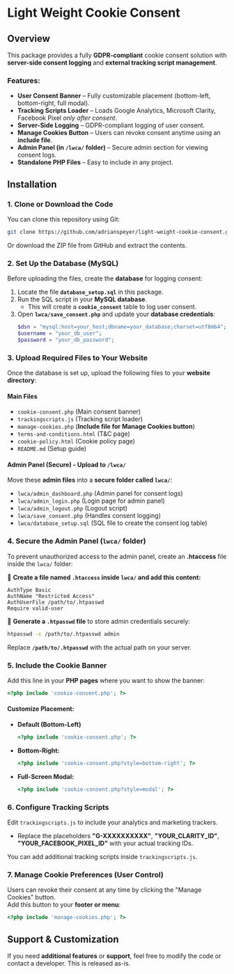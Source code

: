 # Light Weight Cookie Consent

## Overview
This package provides a fully **GDPR-compliant** cookie consent solution with **server-side consent logging** and **external tracking script management**.

### Features:
- **User Consent Banner** – Fully customizable placement (bottom-left, bottom-right, full modal).
- **Tracking Scripts Loader** – Loads Google Analytics, Microsoft Clarity, Facebook Pixel *only after consent*.
- **Server-Side Logging** – GDPR-compliant logging of user consent.
- **Manage Cookies Button** – Users can revoke consent anytime using an **include file**.
- **Admin Panel (in `/lwca/` folder)** – Secure admin section for viewing consent logs.
- **Standalone PHP Files** – Easy to include in any project.

## Installation

### 1. Clone or Download the Code
You can clone this repository using Git:  
```sh
git clone https://github.com/adrianspeyer/light-weight-cookie-consent.git
```
Or download the ZIP file from GitHub and extract the contents.

### 2. Set Up the Database (MySQL)
Before uploading the files, create the **database** for logging consent:

1. Locate the file **`database_setup.sql`** in this package.
2. Run the SQL script in your **MySQL database**.  
   - This will create a **`cookie_consent`** table to log user consent.
3. Open **`lwca/save_consent.php`** and update your **database credentials**:
   ```php
   $dsn = "mysql:host=your_host;dbname=your_database;charset=utf8mb4";
   $username = "your_db_user";
   $password = "your_db_password";
   ```

### 3. Upload Required Files to Your Website
Once the database is set up, upload the following files to your **website directory**:

#### **Main Files**
- `cookie-consent.php` (Main consent banner)
- `trackingscripts.js` (Tracking script loader)
- `manage-cookies.php` (**Include file for Manage Cookies button**)
- `terms-and-conditions.html` (T&C page)
- `cookie-policy.html` (Cookie policy page)
- `README.md` (Setup guide)

#### **Admin Panel (Secure) - Upload to `/lwca/`**
Move these **admin files** into a **secure folder called `lwca/`**:
- `lwca/admin_dashboard.php` (Admin panel for consent logs)
- `lwca/admin_login.php` (Login page for admin panel)
- `lwca/admin_logout.php` (Logout script)
- `lwca/save_consent.php` (Handles consent logging)
- `lwca/database_setup.sql` (SQL file to create the consent log table)

### 4. Secure the Admin Panel (`lwca/` folder)
To prevent unauthorized access to the admin panel, create an **.htaccess** file inside the `lwca/` folder:  

📌 **Create a file named `.htaccess` inside `lwca/` and add this content:**
```
AuthType Basic
AuthName "Restricted Access"
AuthUserFile /path/to/.htpasswd
Require valid-user
```

📌 **Generate a `.htpasswd` file** to store admin credentials securely:
```sh
htpasswd -c /path/to/.htpasswd admin
```
Replace **`/path/to/.htpasswd`** with the actual path on your server.

### 5. Include the Cookie Banner
Add this line in your **PHP pages** where you want to show the banner:
```php
<?php include 'cookie-consent.php'; ?>
```

#### Customize Placement:
- **Default (Bottom-Left)**  
  ```php
  <?php include 'cookie-consent.php'; ?>
  ```
- **Bottom-Right:**  
  ```php
  <?php include 'cookie-consent.php?style=bottom-right'; ?>
  ```
- **Full-Screen Modal:**  
  ```php
  <?php include 'cookie-consent.php?style=modal'; ?>
  ```

### 6. Configure Tracking Scripts
Edit `trackingscripts.js` to include your analytics and marketing trackers.

- Replace the placeholders **"G-XXXXXXXXXX"**, **"YOUR_CLARITY_ID"**, **"YOUR_FACEBOOK_PIXEL_ID"** with your actual tracking IDs.

You can add additional tracking scripts inside `trackingscripts.js`.

### 7. Manage Cookie Preferences (User Control)
Users can revoke their consent at any time by clicking the "Manage Cookies" button.  
Add this button to your **footer or menu**:
```php
<?php include 'manage-cookies.php'; ?>
```

## Support & Customization
If you need **additional features** or **support**, feel free to modify the code or contact a developer. This is released as-is.
